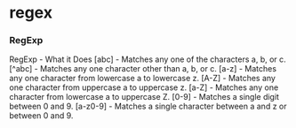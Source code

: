 # regex

### RegExp
RegExp  - What it Does
[abc]	- Matches any one of the characters a, b, or c.
[^abc]	- Matches any one character other than a, b, or c.
[a-z]	- Matches any one character from lowercase a to lowercase z.
[A-Z]	- Matches any one character from uppercase a to uppercase z.
[a-Z]	- Matches any one character from lowercase a to uppercase Z.
[0-9]	- Matches a single digit between 0 and 9.
[a-z0-9] - Matches a single character between a and z or between 0 and 9.
